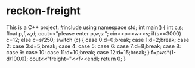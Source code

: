 # reckon-freight
This is a C++ project.
#include<iostream>
using namespace std;
int main()
{
	int c,s;
	float p,f,w,d;
	cout<<"please enter p,w,s:";
	cin>>p>>w>>s;
	if(s>=3000) c=12;
	else c=s/250;
	switch (c)
	{
		case 0:d=0;break;
		case 1:d=2;break;
		case 2:
		case 3:d=5;break;
		case 4:
		case 5:
		case 6:
		case 7:d=8;break;
		case 8:
		case 9:
		case 10:
		case 11:d=10;break;
		case 12:d=15;break;
	 } 
	 f=p*w*s*(1-d/100.0);
	 cout<<"freight="<<f<<endl;
	return 0;
 } 
